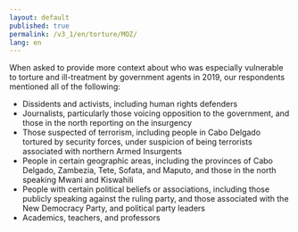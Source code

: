 ```yaml
---
layout: default
published: true
permalink: /v3_1/en/torture/MOZ/
lang: en
---
```

When asked to provide more context about who was especially vulnerable to torture and ill-treatment by government agents in 2019, our respondents mentioned all of the following:  

-	Dissidents and activists, including human rights defenders
-	Journalists, particularly those voicing opposition to the government, and those in the north reporting on the insurgency
-	Those suspected of terrorism, including people in Cabo Delgado tortured by security forces, under suspicion of being terrorists associated with northern Armed Insurgents
-	People in certain geographic areas, including the provinces of Cabo Delgado, Zambezia, Tete, Sofata, and Maputo, and those in the north speaking Mwani and Kiswahili
-	People with certain political beliefs or associations, including those publicly speaking against the ruling party, and those associated with the New Democracy Party, and political party leaders
-	Academics, teachers, and professors
